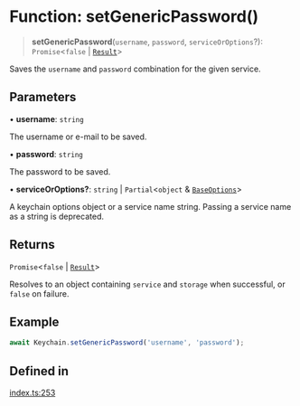# Function: setGenericPassword()

> **setGenericPassword**(`username`, `password`, `serviceOrOptions`?): `Promise`\<`false` \| [`Result`](../type-aliases/Result.md)\>

Saves the `username` and `password` combination for the given service.

## Parameters

• **username**: `string`

The username or e-mail to be saved.

• **password**: `string`

The password to be saved.

• **serviceOrOptions?**: `string` \| `Partial`\<`object` & [`BaseOptions`](../type-aliases/BaseOptions.md)\>

A keychain options object or a service name string. Passing a service name as a string is deprecated.

## Returns

`Promise`\<`false` \| [`Result`](../type-aliases/Result.md)\>

Resolves to an object containing `service` and `storage` when successful, or `false` on failure.

## Example

```typescript
await Keychain.setGenericPassword('username', 'password');
```

## Defined in

[index.ts:253](https://github.com/oblador/react-native-keychain/blob/06824b340311076cce81e80bceb3c34da22ca810/src/index.ts#L253)
